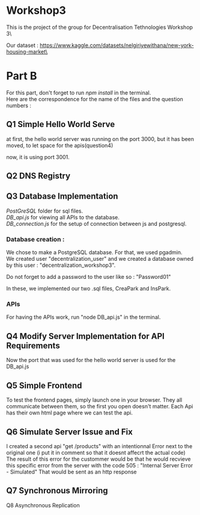 # Workshop3
This is the project of the group for Decentralisation Tethnologies Workshop 3\

Our dataset :
https://www.kaggle.com/datasets/nelgiriyewithana/new-york-housing-market\


# Part B

For this part, don't forget to run *npm install* in the terminal.\
Here are the correspondence for the name of the files and the question numbers :

## Q1 Simple Hello World Serve
at first, the hello world server was running on the port 3000, but it has been moved, to let space for the apis(question4)

now, it is using port 3001.

## Q2 DNS Registry

## Q3 Database Implementation

*PostGreSQL* folder for sql files.\
*DB_api.js* for viewing all APIs to the database.\
*DB_connection.js* for the setup of connection between js and postgresql.

### Database creation :

We chose to make a PostgreSQL database. For that, we used pgadmin.\
We created  user "decentralization_user" and we created a database owned by this user : "decentralization_workshop3".

Do not forget to add a password to the user like so : "Password01"

In these, we implemented our two .sql files, CreaPark and InsPark.

### APIs

For having the APIs work, run "node DB_api.js" in the terminal.

## Q4 Modify Server Implementation for API Requirements

Now the port that was used for the hello world server is used for the DB_api.js

## Q5 Simple Frontend

To test the frontend pages, simply launch one in your browser. 
They all communicate between them, so the first you open doesn't matter. 
Each Api has their own html page where we can test the api. 

## Q6 Simulate Server Issue and Fix

I created a second api "get /products" with an intentionnal Error next to the original one (i put it in comment so that it doesnt affecrt the actual code)
The result of this error for the custommer would be that he would recvieve this specific error from the server with the code 505 : "Internal Server Error - Simulated" That would be sent as an http response 

## Q7 Synchronous Mirroring

Q8 Asynchronous Replication
